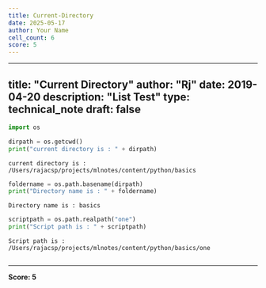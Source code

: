 ```yaml
---
title: Current-Directory
date: 2025-05-17
author: Your Name
cell_count: 6
score: 5
---
```


---
title: "Current Directory"
author: "Rj"
date: 2019-04-20
description: "List Test"
type: technical_note
draft: false
---

```python
import os
```


```python
dirpath = os.getcwd()
print("current directory is : " + dirpath)
```

    current directory is : /Users/rajacsp/projects/mlnotes/content/python/basics



```python
foldername = os.path.basename(dirpath)
print("Directory name is : " + foldername)
```

    Directory name is : basics



```python
scriptpath = os.path.realpath("one")
print("Script path is : " + scriptpath)
```

    Script path is : /Users/rajacsp/projects/mlnotes/content/python/basics/one



```python

```


---
**Score: 5**